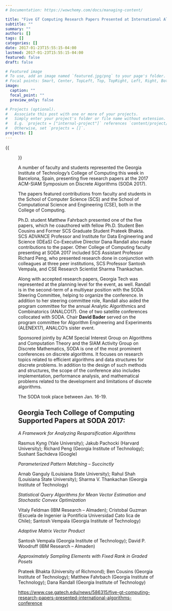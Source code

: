 ```yaml
---
# Documentation: https://wowchemy.com/docs/managing-content/

title: "Five GT Computing Research Papers Presented at International Algorithms Conference"
subtitle: ""
summary: ""
authors: []
tags: []
categories: []
date: 2017-01-23T15:55:15-04:00
lastmod: 2017-01-23T15:55:15-04:00
featured: false
draft: false

# Featured image
# To use, add an image named `featured.jpg/png` to your page's folder.
# Focal points: Smart, Center, TopLeft, Top, TopRight, Left, Right, BottomLeft, Bottom, BottomRight.
image:
  caption: ""
  focal_point: ""
  preview_only: false

# Projects (optional).
#   Associate this post with one or more of your projects.
#   Simply enter your project's folder or file name without extension.
#   E.g. `projects = ["internal-project"]` references `content/project/deep-learning/index.md`.
#   Otherwise, set `projects = []`.
projects: []
---
```


{{<figure src="soda17_attendees_2_0.png">}}

A number of faculty and students represented the Georgia Institute of Technology’s College of Computing this week in Barcelona, Spain, presenting five research papers at the 2017 ACM-SIAM Symposium on Discrete Algorithms (SODA 2017).

The papers featured contributions from faculty and students in the School of Computer Science (SCS) and the School of Computational Science and Engineering (CSE), both in the College of Computing.

Ph.D. student Matthew Fahrbach presented one of the five papers, which he coauthored with fellow Ph.D. Student Ben Cousins and Former SCS Graduate Student Prateek Bhakta. SCS ADVANCE Professor and Institute for Data Engineering and Science (IDEaS) Co-Executive Director Dana Randall also made contributions to the paper. Other College of Computing faculty presenting at SODA 2017 included SCS Assistant Professor Richard Peng, who presented research done in conjunction with colleagues at three peer institutions, SCS Professor Santosh Vempala, and CSE Research Scientist Sharma Thankachan.

Along with accepted research papers, Georgia Tech was represented at the planning level for the event, as well. Randall is in the second-term of a multiyear position with the SODA Steering Committee, helping to organize the conference. In addition to her steering committee role, Randall also aided the program committee for the annual Analytic Algorithmics and Combinatorics (ANALCO17). One of two satellite conferences collocated with SODA. Chair **David Bader** served on the program committee for Algorithm Engineering and Experiments (ALENEX17), ANALCO’s sister event.

Sponsored jointly by ACM Special Interest Group on Algorithms and Computation Theory and the SIAM Activity Group on Discrete Mathematics, SODA is one of the most prominent conferences on discrete algorithms. It focuses on research topics related to efficient algorithms and data structures for discrete problems. In addition to the design of such methods and structures, the scope of the conference also includes implementation, performance analysis, and mathematical problems related to the development and limitations of discrete algorithms.

The SODA took place between Jan. 16-19.

 

## Georgia Tech College of Computing Supported Papers at SODA 2017: ##

*A Framework for Analyzing Resparsification Algorithms*

Rasmus Kyng  (Yale University); Jakub Pachocki (Harvard University); Richard Peng (Georgia Institute of Technology); Sushant Sachdeva (Google)

*Parameterized Pattern Matching – Succinctly*

Arnab Ganguly (Louisiana State University); Rahul Shah (Louisiana State University); Sharma V. Thankachan (Georgia Institute of Technology)

*Statistical Query Algorithms for Mean Vector Estimation and Stochastic Convex Optimization*

Vitaly Feldman (IBM Research – Almaden); Cristobal Guzman (Escuela de Ingenier ́ıa Pontificia Universidad Cato ́lica de Chile); Santosh Vempala (Georgia Institute of Technology)

*Adaptive Matrix Vector Product*

Santosh Vempala (Georgia Institute of Technology); David P. Woodruff (IBM Research – Almaden)

*Approximately Sampling Elements with Fixed Rank in Graded Posets*

Prateek Bhakta (University of Richmond); Ben Cousins (Georgia Institute of Technology); Matthew Fahrbach (Georgia Institute of Technology); Dana Randall (Georgia Institute of Technology)

https://www.cse.gatech.edu/news/586315/five-gt-computing-research-papers-presented-international-algorithms-conference

